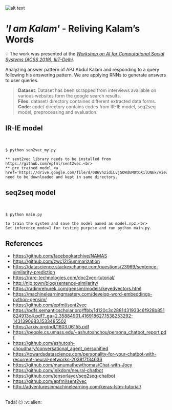 <!---Readme for @ https://github.com/shrebox/I-am-Kalam--->

![alt text](https://github.com/shrebox/Personified-Chatbot-I-am-Kalam/blob/master/Poster-1.jpg)

# *'I am Kalam'* - Reliving Kalam’s Words

:bulb: The work was presented at the [_Workshop on AI for Computational Social Systems (ACSS 2019), IIIT-Delhi_](http://lcs2.iiitd.edu.in/acss19/).

Analyzing answer pattern of APJ Abdul Kalam and responding to a query following his answering pattern. We are applying RNNs to generate answers to user queries. 

> **Dataset**: Dataset has been scrapped from interviews available on various websites form the google search results.<br/>
> **Files**: dataset/ directory containes different extracted data forms.<br/>
> **Code**: code/ directory contains codes from IR-IE model, seq2seq model, preprocessing and evaluation.

<h2>IR-IE model</h2> <br>

	$ python sen2vec_my.py

	** sent2vec library needs to be installed from https://github.com/epfml/sent2vec.<br>
	** pre trained model <a href='https://drive.google.com/file/d/0B6VhzidiLvjSOWdGM0tOX1lUNEk/view'>torontobooks_unigrams.bin</a> need to be downloaded and kept in same directory.

<h2>seq2seq model</h2> <br>

	$ python main.py 
	
	to train the system and save the model named as model.npz.<br>
	Set inference_mode=1 for testing purpose and run python main.py.

## References
- https://github.com/facebookarchive/NAMAS <br>
- https://github.com/zwc12/Summarization <br>
- https://datascience.stackexchange.com/questions/23969/sentence-similarity-prediction <br>
- https://rare-technologies.com/doc2vec-tutorial/ <br>
- http://nlp.town/blog/sentence-similarity/ <br>
- https://radimrehurek.com/gensim/models/keyedvectors.html <br>
- https://machinelearningmastery.com/develop-word-embeddings-python-gensim/ <br>
- https://github.com/epfml/sent2vec <br>
- https://pdfs.semanticscholar.org/ffbb/1d120c3c2881431933c6f928b851824913c4.pdf?_ga=2.35884901.416918627.1538253292-1431390683.1533485502<br>
- https://arxiv.org/pdf/1603.06155.pdf <br>
- https://people.cs.umass.edu/~ashutoshchou/persona_chatbot_report.pdf <br>
- https://github.com/ashutosh-choudhary/conversational_agent_personified<br>
- https://towardsdatascience.com/personality-for-your-chatbot-with-recurrent-neural-networks-2038f7f34636<br>
- https://github.com/manumathewthomas/Chat-with-Joey<br>
- https://github.com/inikdom/neural-chatbot<br>
- https://github.com/tensorlayer/seq2seq-chatbot <br>
- https://github.com/epfml/sent2vec <br>
- http://adventuresinmachinelearning.com/keras-lstm-tutorial/

<br>
Tada! (:) :v::alien: 
